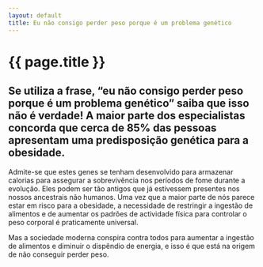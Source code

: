 ```yaml
---
layout: default
title: Eu não consigo perder peso porque é um problema genético
---
```


# {{ page.title }}

## Se utiliza a frase, “eu não consigo perder peso porque é um problema genético” saiba que isso não é verdade! A maior parte dos especialistas concorda que cerca de 85% das pessoas apresentam uma predisposição genética para a obesidade.

Admite-se que estes genes se tenham desenvolvido para armazenar calorias para assegurar a sobrevivência nos períodos de fome durante a evolução. Eles podem ser tão antigos que já estivessem presentes nos nossos ancestrais não humanos. Uma vez que a maior parte de nós parece estar em risco para a obesidade, a necessidade de restringir a ingestão de alimentos e de aumentar os padrões de actividade física para controlar o peso corporal é praticamente universal.

Mas a sociedade moderna conspira contra todos para aumentar a ingestão de alimentos e diminuir o dispêndio de energia, e isso é que está na origem de não conseguir perder peso.